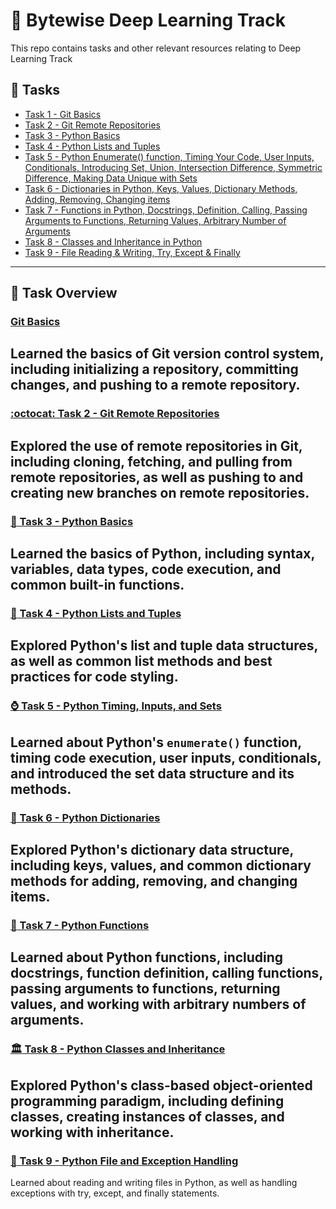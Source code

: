 # :brain: Bytewise Deep Learning Track 

This repo contains tasks and other relevant resources relating to Deep Learning Track

## :pencil: Tasks
- [Task 1 - Git Basics](#git-basics) 
- [Task 2 - Git Remote Repositories](#git-remote-repositories)
- [Task 3 - Python Basics](#python-basics)
- [Task 4 - Python Lists and Tuples](https://github.com/afk-Legacy/Deep-Learning-BWF-Abdul-Rahman/tree/main/Task-4-List-Tuples-Code-Styling)
- [Task 5 - Python Enumerate() function, Timing Your Code, User Inputs, Conditionals, Introducing Set, Union, Intersection Difference, Symmetric Difference, Making Data Unique with Sets](https://github.com/afk-Legacy/Deep-Learning-BWF-Abdul-Rahman/tree/main/Task-5-Input-Conditionals-Enumerate-Set)
- [Task 6 - Dictionaries in Python, Keys, Values, Dictionary Methods, Adding, Removing, Changing items](https://github.com/afk-Legacy/Deep-Learning-BWF-Abdul-Rahman/tree/main/Task-6-Dictionaries)
- [Task 7 - Functions in Python, Docstrings, Definition, Calling, Passing Arguments to Functions, Returning Values, Arbitrary Number of Arguments](https://github.com/afk-Legacy/Deep-Learning-BWF-Abdul-Rahman/tree/main/Task-7-Functions-Docstring-Calling-Definiton-DRY_Principle)
- [Task 8 - Classes and Inheritance in Python](https://github.com/afk-Legacy/Deep-Learning-BWF-Abdul-Rahman/tree/main/Task-8-Classes-Inheritance)
- [Task 9 - File Reading & Writing, Try, Except & Finally](https://github.com/afk-Legacy/Deep-Learning-BWF-Abdul-Rahman/tree/main/Task-9-Files-Handling-Exception-Handling)

---

## :notebook: Task Overview

### [Git Basics](https://github.com/afk-Legacy/Deep-Learning-BWF-Abdul-Rahman/tree/main/Task-1-Git-Basics)
Learned the basics of Git version control system, including initializing a repository, committing changes, and pushing to a remote repository.
---
### [:octocat: Task 2 - Git Remote Repositories](https://github.com/afk-Legacy/Deep-Learning-BWF-Abdul-Rahman/tree/main/Task-2-Git-Remote-Repos)
Explored the use of remote repositories in Git, including cloning, fetching, and pulling from remote repositories, as well as pushing to and creating new branches on remote repositories.
---
### [:snake: Task 3 - Python Basics](https://github.com/afk-Legacy/Deep-Learning-BWF-Abdul-Rahman/tree/main/Task-3-Python-Basics-Syntax-Variables-Datatypes-Code-Execution)
Learned the basics of Python, including syntax, variables, data types, code execution, and common built-in functions.
---
### [:memo: Task 4 - Python Lists and Tuples](https://github.com/afk-Legacy/Deep-Learning-BWF-Abdul-Rahman/tree/main/Task-4-List-Tuples-Code-Styling)
Explored Python's list and tuple data structures, as well as common list methods and best practices for code styling.
---
### [:watch: Task 5 - Python Timing, Inputs, and Sets](https://github.com/afk-Legacy/Deep-Learning-BWF-Abdul-Rahman/tree/main/Task-5-Input-Conditionals-Enumerate-Set)
Learned about Python's `enumerate()` function, timing code execution, user inputs, conditionals, and introduced the set data structure and its methods.
---
### [:book: Task 6 - Python Dictionaries](https://github.com/afk-Legacy/Deep-Learning-BWF-Abdul-Rahman/tree/main/Task-6-Dictionaries)
Explored Python's dictionary data structure, including keys, values, and common dictionary methods for adding, removing, and changing items.
---
### [:speech_balloon: Task 7 - Python Functions](https://github.com/afk-Legacy/Deep-Learning-BWF-Abdul-Rahman/tree/main/Task-7-Functions-Docstring-Calling-Definiton-DRY_Principle)
Learned about Python functions, including docstrings, function definition, calling functions, passing arguments to functions, returning values, and working with arbitrary numbers of arguments.
---
### [:classical_building: Task 8 - Python Classes and Inheritance](https://github.com/afk-Legacy/Deep-Learning-BWF-Abdul-Rahman/tree/main/Task-8-Classes-Inheritance)
Explored Python's class-based object-oriented programming paradigm, including defining classes, creating instances of classes, and working with inheritance.
---
### [:file_folder: Task 9 - Python File and Exception Handling](https://github.com/afk-Legacy/Deep-Learning-BWF-Abdul-Rahman/tree/main/Task-9-Files-Handling-Exception-Handling)
Learned about reading and writing files in Python, as well as handling exceptions with try, except, and finally statements.
